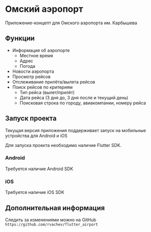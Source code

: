 # Омский аэропорт

Приложение-концепт для Омского аэропорта им. Карбышева

## Функции

- Информация об аэропорте
  - Местное время
  - Адрес
  - Погода
- Новости аэропорта
- Просмотр рейсов
- Отслеживание прилёта/вылета рейсов
- Поиск рейсов по критериям
  - Тип рейса (вылет/прилёт)
  - Дата рейса (3 дня до, 3 дня после и текущий день)
  - Поисковая строка по городу, авиакомпании, номеру рейса

## Запуск проекта

Текущая версия приложения поддерживает запуск на мобильные устройства для Android и iOS

Для запуска проекта необходимо наличие Flutter SDK.

### Android

Требуется наличие Android SDK

### iOS

Требуется наличие iOS SDK

## Дополнительная информация

Следить за изменениями можно на GitHub `https://github.com/rvachev/flutter_airport`
